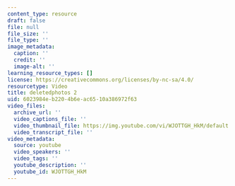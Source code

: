 ```yaml
---
content_type: resource
draft: false
file: null
file_size: ''
file_type: ''
image_metadata:
  caption: ''
  credit: ''
  image-alt: ''
learning_resource_types: []
license: https://creativecommons.org/licenses/by-nc-sa/4.0/
resourcetype: Video
title: deletedphotos 2
uid: 6023984e-b220-4b6e-ac65-10a386972f63
video_files:
  archive_url: ''
  video_captions_file: ''
  video_thumbnail_file: https://img.youtube.com/vi/WJOTTGH_HkM/default.jpg
  video_transcript_file: ''
video_metadata:
  source: youtube
  video_speakers: ''
  video_tags: ''
  youtube_description: ''
  youtube_id: WJOTTGH_HkM
---
```

